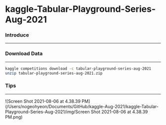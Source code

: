 # kaggle-Tabular-Playground-Series-Aug-2021



### Introduce

---



### Download Data

---

```bash
kaggle competitions download -c tabular-playground-series-aug-2021
unzip tabular-playground-series-aug-2021.zip
```

### Tips

---

![Screen Shot 2021-08-06 at 4.38.39 PM](/Users/nogeohyeon/Documents/GitHub/kaggle-Aug-2021/kaggle-Tabular-Playground-Series-Aug-2021/img/Screen Shot 2021-08-06 at 4.38.39 PM.png)

